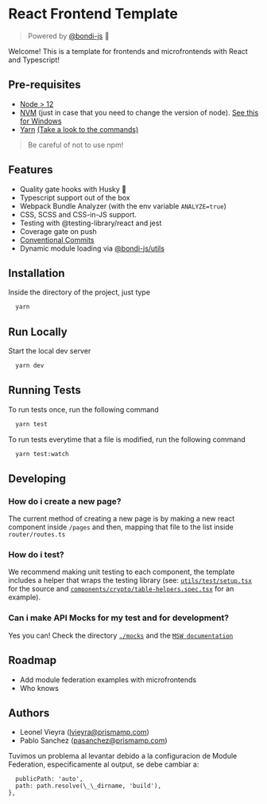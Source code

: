 # React Frontend Template

> Powered by [@bondi-js](https://github.com/react-federation/bondi) 🚌

Welcome! This is a template for frontends and microfrontends with React and Typescript!

## Pre-requisites

- [Node > 12](https://nodejs.org/en/)
- [NVM](https://github.com/nvm-sh/nvm) (just in case that you need to change the version of node). [See this for Windows](https://github.com/coreybutler/nvm-windows)
- [Yarn](https://yarnpkg.com/) [(Take a look to the commands)](https://classic.yarnpkg.com/en/docs/migrating-from-npm/)

> Be careful of not to use npm!

## Features

- Quality gate hooks with Husky 🐶
- Typescript support out of the box
- Webpack Bundle Analyzer (with the env variable `ANALYZE=true`)
- CSS, SCSS and CSS-in-JS support.
- Testing with @testing-library/react and jest
- Coverage gate on push
- [Conventional Commits](https://www.conventionalcommits.org/en/v1.0.0/)
- Dynamic module loading via [@bondi-js/utils](https://github.com/react-federation/bondi/packages/utils)

## Installation

Inside the directory of the project, just type

```bash
  yarn
```

## Run Locally

Start the local dev server

```bash
  yarn dev
```

## Running Tests

To run tests once, run the following command

```bash
  yarn test
```

To run tests everytime that a file is modified, run the following command

```bash
  yarn test:watch
```

## Developing

### How do i create a new page?

The current method of creating a new page is by making a new react component inside `/pages` and then, mapping that file to the list inside `router/routes.ts`

### How do i test?

We recommend making unit testing to each component, the template includes a helper that wraps the testing library (see: [`utils/test/setup.tsx`](./utils/test/setup.tsx) for the source and [`components/crypto/table-helpers.spec.tsx`](./components/crypto/table-helpers.spec.tsx) for an example).

### Can i make API Mocks for my test and for development?

Yes you can! Check the directory [`./mocks`](./mocks) and the [`MSW documentation`](https://mswjs.io/)

## Roadmap

- Add module federation examples with microfrontends
- Who knows

## Authors

- Leonel Vieyra (lvieyra@prismamp.com)
- Pablo Sanchez (pasanchez@prismamp.com)

Tuvimos un problema al levantar debido a la configuracion de Module Federation, especificamente al output, se debe cambiar a:

```output: {
  publicPath: 'auto',
  path: path.resolve(\_\_dirname, 'build'),
},
```
